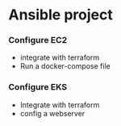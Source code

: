 # Ansible project
### Configure EC2
- integrate with terraform
- Run a docker-compose file

### Configure EKS
- Integrate with terraform
- config a webserver
